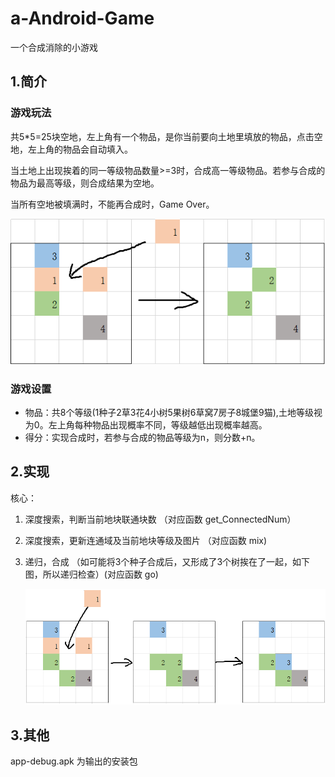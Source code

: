 # a-Android-Game
一个合成消除的小游戏
## 1.简介

### 游戏玩法

共5*5=25块空地，左上角有一个物品，是你当前要向土地里填放的物品，点击空地，左上角的物品会自动填入。

当土地上出现挨着的同一等级物品数量>=3时，合成高一等级物品。若参与合成的物品为最高等级，则合成结果为空地。

当所有空地被填满时，不能再合成时，Game Over。

![image-20200710145953421](img\image-20200710145953421.png)

### 游戏设置

- 物品：共8个等级(1种子2草3花4小树5果树6草窝7房子8城堡9猫),土地等级视为0。左上角每种物品出现概率不同，等级越低出现概率越高。
- 得分：实现合成时，若参与合成的物品等级为n，则分数+n。

## 2.实现

核心：

1. 深度搜索，判断当前地块联通块数   （对应函数 get_ConnectedNum）

2. 深度搜索，更新连通域及当前地块等级及图片 （对应函数 mix)

3. 递归，合成 （如可能将3个种子合成后，又形成了3个树挨在了一起，如下图，所以递归检查）(对应函数 go)

   ![image-20200710150459966](img\image-20200710150459966.png)
## 3.其他
app-debug.apk 为输出的安装包
